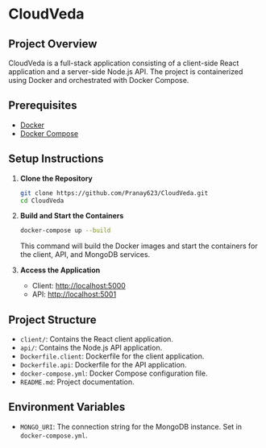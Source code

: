 
# CloudVeda

## Project Overview

CloudVeda is a full-stack application consisting of a client-side React application and a server-side Node.js API. The project is containerized using Docker and orchestrated with Docker Compose.

## Prerequisites

- [Docker](https://www.docker.com/get-started)
- [Docker Compose](https://docs.docker.com/compose/install/)

## Setup Instructions

1. **Clone the Repository**

   ```bash
   git clone https://github.com/Pranay623/CloudVeda.git
   cd CloudVeda
   ```

2. **Build and Start the Containers**

   ```bash
   docker-compose up --build
   ```

   This command will build the Docker images and start the containers for the client, API, and MongoDB services.

3. **Access the Application**

   - Client: [http://localhost:5000](http://localhost:5000)
   - API: [http://localhost:5001](http://localhost:5001)

## Project Structure

- `client/`: Contains the React client application.
- `api/`: Contains the Node.js API application.
- `Dockerfile.client`: Dockerfile for the client application.
- `Dockerfile.api`: Dockerfile for the API application.
- `docker-compose.yml`: Docker Compose configuration file.
- `README.md`: Project documentation.

## Environment Variables

- `MONGO_URI`: The connection string for the MongoDB instance. Set in `docker-compose.yml`.

